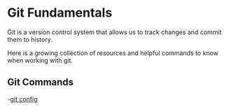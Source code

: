 # Git Fundamentals

Git is a version control system that allows us to track changes and commit them to history.

Here is a growing collection of resources and helpful commands to know when working with git. 

## Git Commands
-[git config](./commands/Config.md)
